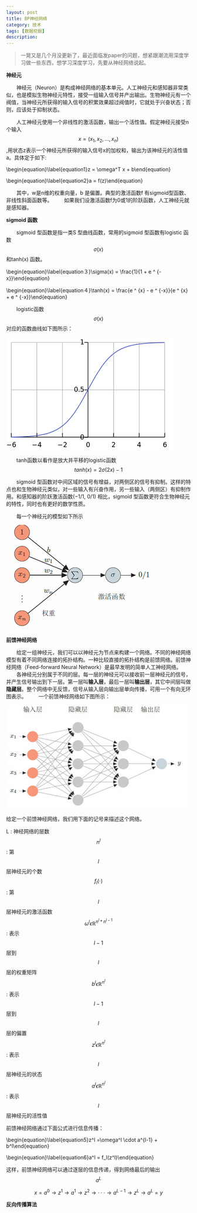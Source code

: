 ```yaml
---
layout: post
title: BP神经网络
category: 技术
tags: [数据挖掘]
description: 
---
```


> 一晃又是几个月没更新了，最近面临发paper的问题，想紧跟潮流用深度学习做一些东西，想学习深度学习，先要从神经网络说起。

**神经元**

　　神经元（Neuron）是构成神经网络的基本单元。人工神经元和感知器非常类似，也是模拟生物神经元特性，接受一组输入信号并产出输出。生物神经元有一个阀值，当神经元所获得的输入信号的积累效果超过阀值时，它就处于兴奋状态；否则，应该处于抑制状态。

　　人工神经元使用一个非线性的激活函数，输出一个活性值。假定神经元接受n个输入$$x=(x_1,x_2,\ldots,x_n)$$,用状态z表示一个神经元所获得的输入信号x的加权和，输出为该神经元的活性值a。具体定于如下:

\begin{equation}\label{equation1}z = \omega^T x + b\end{equation} 

\begin{equation}\label{equation2}a = f(z)\end{equation}

　　其中，w是n维的权重向量，b 是偏置。典型的激活函数f 有sigmoid型函数、非线性斜面函数等。
　　如果我们设激活函数f为0或1的阶跃函数，人工神经元就是感知器。

**sigmoid 函数**

　　sigmoid 型函数是指一类S 型曲线函数，常用的sigmoid 型函数有logistic 函数$$\sigma(x)$$ 和tanh(x) 函数。

\begin{equation}\label{equation３}\sigma(x) = \frac{1}{1 + e ^ {-x}}\end{equation}

\begin{equation}\label{equation４}\tanh(x) = \frac{e ^ {x} - e ^ {-x}}{e ^ {x} + e ^ {-x}}\end{equation} 

　　logistic函数$$\sigma(x)$$对应的函数曲线如下图所示：	

![](/assets/img/blogimg/sigmoid.png)

　　tanh函数以看作是放大并平移的logistic函数$$tanh(x) = 2\sigma(2x)-1$$

　　sigmoid 型函数对中间区域的信号有增益，对两侧区的信号有抑制。这样的特点也和生物神经元类似，对一些输入有兴奋作用，另一些输入（两侧区）有抑制作用。和感知器的阶跃激活函数(−1/1, 0/1) 相比，sigmoid 型函数更符合生物神经元的特性，同时也有更好的数学性质。

　　每一个神经元的模型如下所示

![](/assets/img/blogimg/Perceptron.png)

**前馈神经网络**

　　给定一组神经元，我们可以以神经元为节点来构建一个网络。不同的神经网络模型有着不同网络连接的拓扑结构。一种比较直接的拓扑结构是前馈网络。前馈神经网络（Feed-forward Neural Network）是最早发明的简单人工神经网络。
　　各神经元分别属于不同的层。每一层的神经元可以接收前一层神经元的信号，并产生信号输出到下一层。第一层叫**输入层**，最后一层叫**输出层**，其它中间层叫做**隐藏层**。整个网络中无反馈，信号从输入层向输出层单向传播，可用一个有向无环图表示。
　　一个前馈神经网络如下图所示：

![](/assets/img/blogimg/FeedForwardNeuralNetwork.png)

给定一个前馈神经网络，我们用下面的记号来描述这个网络。

L : 神经网络的层数
$$n^l$$ : 第$$l$$层神经元的个数
$$f_l(\cdot)$$ : 第$$l$$层神经元的激活函数
$$\omega^l \epsilon \mathbb{R} ^{n^l*n^{l-1}}$$ : 表示$$l-1$$层到$$l$$层的权重矩阵
$$b^l\epsilon \mathbb{R} ^{n^l}$$ : 表示$$l-1$$层到$$l$$层的偏置
$$z^l\epsilon \mathbb{R} ^{n^l}$$ : 表示$$l$$层神经元的状态
$$a^l\epsilon \mathbb{R} ^{n^l}$$ : 表示$$l$$层神经元的活性值

前馈神经网络通过下面公式进行信息传播：

\begin{equation}\label{equation5}z^l =\omega^l \cdot a^{l-1} + b^l\end{equation}

\begin{equation}\label{equation6}a^l = f_l(z^l)\end{equation}

这样，前馈神经网络可以通过逐层的信息传递，得到网络最后的输出$$a^L$$

$$x = a^0 \to z^1 \to a^1 \to z^2 \to · · · \to a^{L−1} \to z^L \to a^L = y$$




**反向传播算法**








  



